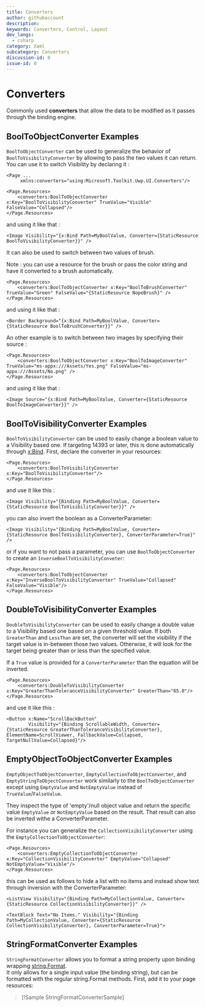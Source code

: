 ```yaml
---
title: Converters
author: githubaccount
description: 
keywords: Converters, Control, Layout
dev_langs:
  - csharp
category: Xaml
subcategory: Converters
discussion-id: 0
issue-id: 0
---
```


# Converters

Commonly used **converters** that allow the data to be modified as it passes through the binding engine.

## BoolToObjectConverter Examples

`BoolToObjectConverter` can be used to generalize the behavior of `BoolToVisibilityConverter` by allowing to pass the two values it can return.
You can use it to switch Visibility by declaring it :

```xaml
<Page ...
     xmlns:converters="using:Microsoft.Toolkit.Uwp.UI.Converters"/>

<Page.Resources>
    <converters:BoolToObjectConverter x:Key="BoolToVisibilityConverter" TrueValue="Visible" FalseValue="Collapsed"/>
</Page.Resources>
```

and using it like that :

```xaml
<Image Visibility="{x:Bind Path=MyBoolValue, Converter={StaticResource BoolToVisibilityConverter}}" />
```

It can also be used to switch between two values of brush.

Note : you can use a resource for the brush or pass the color string and have it converted to a brush automatically.

```xaml
<Page.Resources>
    <converters:BoolToObjectConverter x:Key="BoolToBrushConverter" TrueValue="Green" FalseValue="{StaticResource NopeBrush}" />
</Page.Resources>
```

and using it like that :

```xaml
<Border Background="{x:Bind Path=MyBoolValue, Converter={StaticResource BoolToBrushConverter}}" />
```

An other example is to switch between two images by specifying their source :

```xaml
<Page.Resources>
    <converters:BoolToObjectConverter x:Key="BoolToImageConverter" TrueValue="ms-appx:///Assets/Yes.png" FalseValue="ms-appx:///Assets/No.png" />
</Page.Resources>
```

and using it like that :

```xaml
<Image Source="{x:Bind Path=MyBoolValue, Converter={StaticResource BoolToImageConverter}}" />
```

## BoolToVisibilityConverter Examples

`BoolToVisibilityConverter` can be used to easily change a boolean value to a Visibility based one.
If targeting 14393 or later, this is done automatically through [x:Bind](/windows/uwp/xaml-platform/x-bind-markup-extension).  First, declare the converter in your resources:

```xaml
<Page.Resources>
    <converters:BoolToVisibilityConverter x:Key="BoolToVisibilityConverter"/>
</Page.Resources>
```

and use it like this :

```xaml
<Image Visibility="{Binding Path=MyBoolValue, Converter={StaticResource BoolToVisibilityConverter}}" />
```

you can also invert the boolean as a ConverterParameter:

```xaml
<Image Visibility="{Binding Path=MyBoolValue, Converter={StaticResource BoolToVisibilityConverter}, ConverterParameter=True}" />
```

or if you want to not pass a parameter, you can use `BoolToObjectConverter` to create an `InverseBoolToVisibilityConveter`:

```xaml
<Page.Resources>
    <converters:BoolToObjectConverter x:Key="InverseBoolToVisibilityConverter" TrueValue="Collapsed" FalseValue="Visible"/>
</Page.Resources>
```

## DoubleToVisibilityConverter Examples

`DoubleToVisibilityConverter` can be used to easily change a double value to a Visibility based one based on a given threshold value.  If both `GreaterThan` and `LessThan` are set, the converter will set the visibility if the target value is in-between those two values.  Otherwise, it will look for the target being greater than or less than the specified value.

If a `True` value is provided for a `ConverterParameter` than the equation will be inverted.

```xaml
<Page.Resources>
    <converters:DoubleToVisibilityConverter x:Key="GreaterThanToleranceVisibilityConverter" GreaterThan="65.0"/>
</Page.Resources>
```

and use it like this :

```xaml
<Button x:Name="ScrollBackButton"
        Visibility="{Binding ScrollableWidth, Converter={StaticResource GreaterThanToleranceVisibilityConverter}, ElementName=ScrollViewer, FallbackValue=Collapsed, TargetNullValue=Collapsed}"/>
```

## EmptyObjectToObjectConverter Examples

`EmptyObjectToObjectConverter`, `EmptyCollectionToObjectConverter`, and `EmptyStringToObjectConverter` work similarly to the `BoolToObjectConverter` except using `EmptyValue` and `NotEmptyValue` instead of `TrueValue`/`FalseValue`.

They inspect the type of 'empty'/null object value and return the specific value `EmptyValue` or `NotEmptyValue` based on the result.
That result can also be inverted withe a ConverterParameter.

For instance you can generalize the `CollectionVisibilityConverter` using the `EmptyCollectionToObjectConverter`:

```xaml
<Page.Resources>
    <converters:EmptyCollectionToObjectConverter x:Key="CollectionVisibilityConverter" EmptyValue="Collapsed" NotEmptyValue="Visible"/>
</Page.Resources>
```

this can be used as follows to hide a list with no items and instead show text through inversion with the ConverterParameter:

```xaml
<ListView Visibility="{Binding Path=MyCollectionValue, Converter={StaticResource CollectionVisibilityConverter}}" />

<TextBlock Text="No Items." Visibility="{Binding Path=MyCollectionValue, Converter={StaticResource CollectionVisibilityConverter}, ConverterParameter=True}">
```

## StringFormatConverter Examples

`StringFormatConverter` allows you to format a string property upon binding wrapping [string.Format](/dotnet/api/system.string.format?view=netstandard-2.0).  
It only allows for a single input value (the binding string), but can be formatted with the regular string.Format
methods.  First, add it to your page resources:

> [!Sample StringFormatConverterSample]
